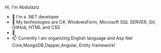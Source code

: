 Hi, I'm Abdulaziz
- 👀 I'm a .NET developer
- 🌱 My technologies are C#, WindowsForm, Microsoft SQL SERVER, Git, GitHub, HTML and CSS
- 💞️
- 📫 Currently I am organizing English language and Asp Net Core,MongoDB,Dapper,Angular, Entity framework!

<!---
AbdulazizAvezov/AbdulazizAvezov is a ✨ special ✨ repository because its `README.md` (this file) appears on your GitHub profile.
You can click the Preview link to take a look at your changes.
--->

